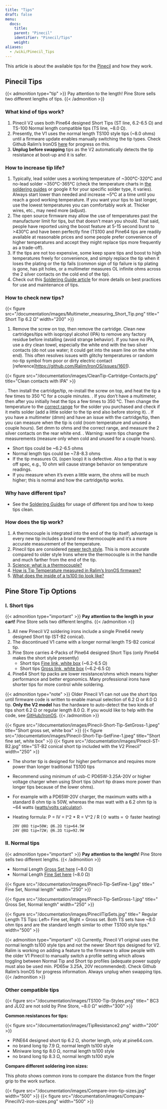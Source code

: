 ```yaml
---
title: "Tips"
draft: false
menu:
  docs:
    title:
    parent: "Pinecil"
    identifier: "Pinecil/Tips"
    weight:
aliases:
  - /wiki/Pinecil_Tips
---
```


This article is about the available tips for the [Pinecil](/documentation/Pinecil) and how they work.

## Pinecil Tips

{{< admonition type="tip" >}}
Pay attention to the length! Pine Store sells two different lengths of tips.
{{< /admonition >}}

### What kind of tips work?

1. Pinecil V2 uses both Pine64 designed Short Tips (ST line, 6.2-6.5 Ω) and TS-100 Normal length compatible tips (TS line, ~8.0 Ω).
2. Presently, the V1 uses the normal length TS100 style tips (~8.0 ohms) until a firmware update enables manually switching the tip types. Check Github Ralim’s IronOS [here](https://github.com/Ralim/IronOS/issues/1558) for progress on this.
3. **Unplug before swapping** tips as the V2 automatically detects the tip resistance at boot-up and it is safer.

### How to increase tip life?

1. Typically, lead solder uses a working temperature of ~300°C-320°C and no-lead solder ~350°C-365°C (check the temperature charts in [the soldering guides](/documentation/Pinecil/Guides_to_soldering/#what_temperature_should_i_use) or google it for your specific solder type, it varies). Always start lower than needed and increase ~5°C at a time until you reach a good working temperature. If you want your tips to last longer, use the lowest temperatures you can comfortably work at. Thicker wires, etc., may need more (adjust).
2. The open source firmware may allow the use of temperatures past the manufacturer limit for tips, but that doesn’t mean you should. That said, people have reported using the boost feature at 5-15 second burst to >430°C and have been perfectly fine (TS100 and Pine64 tips are readily available at reasonable prices and some people prefer convenience of higher temperatures and accept they might replace tips more frequently as a trade-off).
3. If the tips are not too expensive, some keep spare tips and boost to high temperatures freely for convenience, and simply replace the tip when it loses the plating or the tip fails (common sign of tip failure is tip plating is gone, has pit holes, or a multimeter measures OL infinite ohms across the 2 silver contacts on the cold end of the tip).
4. Check out this [Soldering Guide article](/documentation/Pinecil/Guides_to_soldering) for more details on best practices for use and maintenance of tips.

### How to check new tips?

{{< figure src="/documentation/images/Multimeter_measuring_Short_Tip.png" title=" Short Tip 6.2 Ω" width="200" >}}

1. Remove the screw on top, then remove the cartridge. Clean new cartridges/tips with isopropyl alcohol (IPA) to remove any factory residue before installing (avoid strange behavior). If you have no IPA, use a dry clean towel, especially the white end with the two silver contacts (do not use water; it could get into the seam line on the white end). This often resolves issues with glitchy temperatures or random no-tip symbol from poor or dirty electric contact [reference]https://github.com/Ralim/IronOS/issues/1601).

{{< figure src="/documentation/images/CleanTip-Cartridge-Contacts.jpg" title="Clean contacts with IPA" >}}
	
. Then install the cartridge/tip, re-install the screw on top, and heat the tip a few times to 350 °C for a couple minutes.
. If you don’t have a multimeter, then after you initially heat the tips a few times to 350 °C. Then change the temperature to the [correct range](/documentation/Pinecil/Guides_to_soldering#what_temperature_should_i_use?) for the solder you purchased and check if it melts solder (add a little solder to the tip end also before storing it).
. If you have a multimeter (dmm) and have an issue with the cartridge/tip, then you can measure when the tip is cold (room temperature and unused a couple hours). Set dmm to ohms and the correct range, and measure the 2 silver contacts on the rear white end.
. Warning: warm tips change the measurements (measure only when cold and unused for a couple hours).
* Short tips could be ~6.2-6.5 ohms
* Normal length tips could be ~7.8-8.3 ohms
* If the tip measures OL (open loop) it is defective. Also a tip that is way off spec, e.g., 10 ohm will cause strange behavior on temperature readings.
* If you measure when it’s even a little warm, the ohms will be much higher; this is normal and how the cartridge/tip works.

### Why have different tips?

* See the [Soldering Guides](/documentation/Pinecil/Guides_to_soldering#general_soldering_guides) for usage of different tips and how to keep tips clean.

### How does the tip work?

1. A thermocouple is integrated into the end of the tip itself; advantage is every new tip includes a brand new thermocouple and it’s a more accurate measurement of the temperature.
2. Pinecil tips are considered [newer tech style](https://www.youtube.com/watch?v=kmq769_ed9w). This is more accurate compared to older style Irons where the thermocouple is in the handle and much farther from the end of the tip.
3. [Science: what is a thermocouple?](https://www.youtube.com/watch?v=v7NUi88Lxi8)
4. [How is Tip Temperature measured in Ralim’s IronOS firmware?](https://ralim.github.io/IronOS/Temperature/)
5. [What does the inside of a ts100 tip look like?](http://www.minidso.com/forum.php?mod=viewthread&tid=1110)

## Pine Store Tip Options

### I. Short tips

{{< admonition type="important" >}}
 **Pay attention to the length in your cart!** Pine Store sells two different lengths.
{{< /admonition >}}

1. All new Pinecil V2 soldering irons include a single Pine64 newly designed Short tip (ST-B2 conical).
2. The discontinued V1 came with a longer normal length TS-B2 conical tip.
3. Pine Store carries 4-Packs of Pine64 designed Short Tips (only Pine64 makes the short style presently)
   * Short tips [Fine link, white box](https://pine64.com/product/pinecil-soldering-short-tip-set-fine/) (~6.2-6.5 Ω)
   * Short tips [Gross link, white box](https://pine64.com/product/pinecil-soldering-short-tip-set-gross/) (~6.2-6.5 Ω)
4. Pine64 Short tip packs are lower resistance/ohms which means higher performance and better ergonomics. Many professional irons have shorter tips for more control while soldering.

{{< admonition type="note" >}}
 Older Pinecil V1 can not use the short tips until firmware code is written to enable manual selection of 6.2 Ω or 8.0 Ω tip. **Only the V2 model** has the hardware to auto-detect the two kinds of tips short 6.2 Ω or regular length 8.0 Ω. If you would like to help with the code, see [GitHub/IronOS](https://github.com/Ralim/IronOS).
{{< /admonition >}}

{{< figure src="/documentation/images/Pinecil-Short-Tip-SetGross-1.jpeg" title="Short gross set, white box" >}}
{{< figure src="/documentation/images/Pinecil-Short-Tip-SetFine-1.jpeg" title="Short fine set, white box" >}}
{{< figure src="/documentation/images/Pinecil-ST-B2.jpg" title="ST-B2 conical short tip included with the V2 Pinecil" width="250" >}}

* The shorter tip is designed for higher performance and requires more power than longer traditional TS100 tips
* Recommend using minimum of usb-C PD65W-3.25A-20V or higher voltage charger when using Short tips (short tip draws more power than longer tips because of the lower ohms).
* For example with a PD65W-20V charger, the maximum watts with a standard 8 ohm tip is 50W, whereas the max watt with a 6.2 ohm tip is ~64 watts ([watts/volts calculator](https://www.rapidtables.com/calc/electric/watt-volt-amp-calculator.html)).
* Heating formula: P = IV = I^2 * R = V^2 / R (⇧ watts = ⇧ faster heating)

      20V @8Ω tip=50W; @6.2Ω tip=64.5W
      24V @8Ω tip=72W; @6.2Ω tip=92.9W

### II. Normal tips

{{< admonition type="important" >}}
 **Pay attention to the length!** Pine Store sells two different lengths.
{{< /admonition >}}

* Normal Length [Gross Set here](https://pine64.com/product/pinecil-soldering-tip-set-gross/) (~8.0 Ω)
* Normal Length [Fine Set here](https://pine64.com/product/pinecil-soldering-tip-set-fine/) (~8.0 Ω)

{{< figure src="/documentation/images/Pinecil-Tip-SetFine-1.jpg" title=" Fine Set, Normal length" width="250" >}}

{{< figure src="/documentation/images/Pinecil-Tip-SetGross-1.jpg" title=" Gross Set, Normal length" width="250" >}}

{{< figure src="/documentation/images/PinecilTipSets.jpg" title=" Regular Length TS Tips: Left= Fine set, Right = Gross set. Both TS sets have ~8.0 ohm tips and are the standard length similar to other TS100 style tips." width="500" >}}

{{< admonition type="important" >}}
 Currently, Pinecil V1 original uses the normal length ts100 style tips and not the newer Short tips designed for V2. Ralim is working on adding a feature to the firmware to allow people with the older V1 Pinecil to manually switch a profile setting which allows toggling between Normal Tip and Short tip profiles (adequate power supply must also be used min. PD65w 3.25A, 20V recommended). Check Github Ralim’s IronOS for progress information. Always unplug when swapping tips.
{{< /admonition >}}

### Other compatible tips

{{< figure src="/documentation/images/TS100-Tip-Styles.png" title=" BC3 and JL02 are not sold by Pine Store, ~8.0 Ω" width="300" >}}

**Common resistances for tips:**

{{< figure src="/documentation/images/TipResistance2.png" width="200" >}}

* PINE64 designed short tip 6.2 Ω, shorter length, only at pine64.com.
* no brand long tip 7.9 Ω, normal length ts100 style
* Miniware long tip 8.0 Ω, normal length ts100 style
* no brand long tip 8.3 Ω, normal length ts100 style

**Compare different soldering iron sizes:**

This photo shows common irons to compare the distance from the finger grip to the work surface.

{{< figure src="/documentation/images/Compare-iron-tip-sizes.jpg" width="500" >}}
{{< figure src="/documentation/images/Compare-PinecilV2-iron-sizes.png" width="500" >}}
